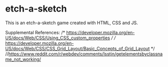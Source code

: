 # etch-a-sketch
This is an etch-a-sketch game created with HTML, CSS and JS.

Supplemental References:
  /* https://developer.mozilla.org/en-US/docs/Web/CSS/Using_CSS_custom_properties */
  /* https://developer.mozilla.org/en-US/docs/Web/CSS/CSS_Grid_Layout/Basic_Concepts_of_Grid_Layout */
  //https://www.reddit.com/r/webdev/comments/lsstjn/getelementsbyclassname_not_working/